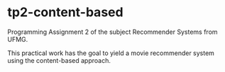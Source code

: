 # tp2-content-based
Programming Assignment 2 of the subject Recommender Systems from UFMG. 

This practical work has the goal to yield a movie recommender system using the content-based approach.
